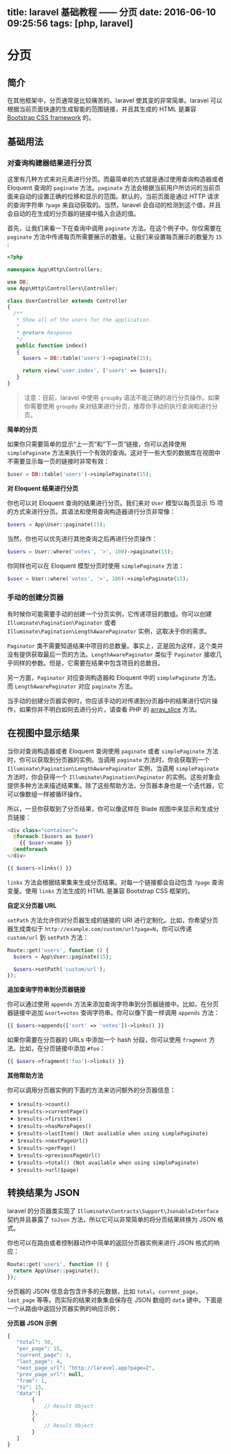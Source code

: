 title: laravel 基础教程 —— 分页
date: 2016-06-10 09:25:56
tags: [php, laravel]
---

# 分页

## 简介

在其他框架中，分页通常是比较痛苦的。laravel 使其变的非常简单。laravel 可以根据当前页面快速的生成智能的范围链接，并且其生成的 HTML 是兼容 [Bootstrap CSS framework](http://getbootstrap.com/) 的。

## 基础用法

### 对查询构建器结果进行分页

这里有几种方式来对元素进行分页。而最简单的方式就是通过使用查询构造器或者 Eloquent 查询的 `paginate` 方法。`paginate` 方法会根据当前用户所访问的当前页面来自动的设置正确的位移和显示的范围。默认的，当前页面是通过 HTTP 请求的查询字符串 `?page` 来自动获取的。当然，laravel 会自动的检测到这个值，并且会自动的在生成的分页器的链接中插入合适的值。

首先，让我们来看一下在查询中调用 `paginate` 方法。在这个例子中，你仅需要在 `paginate` 方法中传递每页所需要展示的数量。让我们来设置每页展示的数量为 `15` :

```php
<?php

namespace App\Http\Controllers;

use DB;
use App\Http\Controllers\Controller;

class UserController extends Controller
{
  /**
   * Show all of the users for the application.
   *
   * @return Response
   */
   public function index()
   {
     $users = DB::table('users')->paginate(15);

     return view('user.index', ['users' => $users]);
   }
}
```

> 注意：目前，laravel 中使用 `groupBy` 语法不能正确的进行分页操作。如果你需要使用 `groupBy` 来对结果进行分页，推荐你手动的执行查询和进行分页。

**简单的分页**

如果你只需要简单的显示“上一页”和“下一页”链接，你可以选择使用 `simplePaginate` 方法来执行一个有效的查询。这对于一些大型的数据库在视图中不需要显示每一页的链接时非常有效：

```php
$user = DB::table('users')->simplePaginate(15);
```

**对 Eloquent 结果进行分页**

你也可以对 Eloquent 查询的结果进行分页。我们来对 `User` 模型以每页显示 15 项的方式来进行分页。其语法和使用查询构造器进行分页非常像：

```php
$users = App\User::paginate(15);
```

当然，你也可以优先进行其他查询之后再进行分页操作：

```php
$users = User::where('votes', '>', 100)->paginate(15);
```

你同样也可以在 Eloquent 模型分页时使用 `simplePaginate` 方法：

```php
$user = User::where('votes', '>', 100)->simplePaginate(15);
```

### 手动的创建分页器

有时候你可能需要手动的创建一个分页实例，它传递项目的数组。你可以创建 `Illuminate\Pagination\Paginator` 或者 `Illuminate\Pagination\LengthAwarePaginator` 实例，这取决于你的需求。

`Paginator` 类不需要知道结果中项目的总数量。事实上，正是因为这样，这个类并没有提供获取最后一页的方法。`LengthAwarePaginator` 类似于 `Paginator` 接收几乎同样的参数。但是，它需要在结果中包含项目的总数目。

另一方面，`Paginator` 对应查询构造器和 Eloquent 中的 `simplePaginate` 方法。而 `LengthAwarePaginator` 对应 `paginate` 方法。

当手动的创建分页器实例时，你应该手动的对传递到分页器中的结果进行切片操作，如果你并不明白如何去进行分片，请查看 PHP 的 [array_slice](http://php.net/manual/en/function.array-slice.php) 方法。

## 在视图中显示结果

当你对查询构造器或者 Eloquent 查询使用 `paginate` 或者 `simplePaginate` 方法时，你可以获取到分页器的实例。当调用 `paginate` 方法时，你会获取到一个 `Illuminate\Pagination\LengthAwarePaginator` 实例，当调用 `simplePaginate` 方法时，你会获得一个 `Illuminate\Pagination\Paginator` 的实例。这些对象会提供多种方法来描述结果集。除了这些帮助方法，分页器本身也是一个迭代器，它可以像数组一样被循环操作。

所以，一旦你获取到了分页结果，你可以像这样在 Blade 视图中来显示和生成分页链接：

```php
<div class="container">
  @foreach ($users as $user)
    {{ $user->name }}
  @endforeach
</div>

{{ $users->links() }}
```

`links` 方法会根据结果集来生成分页结果。对每一个链接都会自动包含 `?page` 查询变量。使用 `links` 方法生成的 HTML 是兼容 Bootstrap CSS 框架的。

**自定义分页器 URL**

`setPath` 方法允许你对分页器生成的链接的 URI 进行定制化。比如，你希望分页器生成类似于 `http://example.com/custom/url?page=N`，你可以传递 `custom/url` 到 `setPath` 方法：

```php
Route::get('users', function () {
  $users = App\User::paginate(15);

  $users->setPath('custom/url');
});
```
**追加查询字符串到分页器链接**

你可以通过使用 `appends` 方法来添加查询字符串到分页器链接中。比如，在分页器链接中追加 `&sort=votes` 查询字符串。你可以像下面一样调用 `appends` 方法：

```php
{{ $users->appends(['sort' => 'votes'])->links() }}
```

如果你需要在分页器的 URLs 中添加一个 hash 分段，你可以使用 `fragment` 方法。比如，在分页链接中添加 `#foo`：

```php
{{ $users->fragment('foo')->links() }}
```

**其他帮助方法**

你可以调用分页器实例的下面的方法来访问额外的分页器信息：
- `$results->count()`
- `$results->currentPage()`
- `$results->firstItem()`
- `$results->hasMorePages()`
- `$results->lastItem() (Not avaliable when using simplePaginate)`
- `$results->nextPageUrl()`
- `$results->perPage()`
- `$results->previousPageUrl()`
- `$results->total() (Not available when using simplePaginate)`
- `$results->url($page)`

## 转换结果为 JSON

laravel 的分页器类实现了 `Illuminate\Contracts\Support\JsonableInterface` 契约并且暴露了 `toJson` 方法，所以它可以非常简单的将分页结果转换为 JSON 格式。

你也可以在路由或者控制器动作中简单的返回分页器实例来进行 JSON 格式的响应：

```php
Route::get('users', function () {
  return App\User::paginate(); 
});
```

分页器的 JSON 信息会包含许多的元数据，比如 `total`，`current_page`，`last_page` 等等。而实际的结果对象集会保存在 JSON 数组的 `data` 键中。下面是一个从路由中返回分页器实例的响应示例：

**分页器 JSON 示例**

```php
{
   "total": 50,
   "per_page": 15,
   "current_page": 1,
   "last_page": 4,
   "next_page_url": "http://laravel.app?page=2",
   "prev_page_url": null,
   "from": 1,
   "to": 15,
   "data":[
        {
            // Result Object
        },
        {
            // Result Object
        }
   ]
}
```